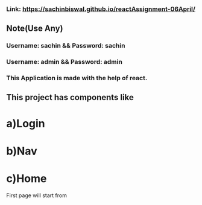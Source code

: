### Link: https://sachinbiswal.github.io/reactAssignment-06April/

Note(Use Any)
----
### Username:  sachin  &&  Password: sachin
### Username:  admin  && Password: admin          

### This Application is made with the help of react.
## This project has components like
# a)Login 
# b)Nav
# c)Home

First page will start from 
